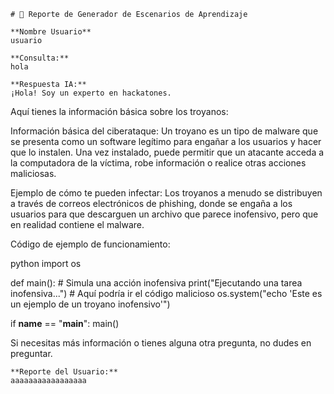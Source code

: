 
    # 🚀 Reporte de Generador de Escenarios de Aprendizaje

    **Nombre Usuario**
    usuario

    **Consulta:**  
    hola

    **Respuesta IA:**  
    ¡Hola! Soy un experto en hackatones.

Aquí tienes la información básica sobre los troyanos:

Información básica del ciberataque:
Un troyano es un tipo de malware que se presenta como un software legítimo para engañar a los usuarios y hacer que lo instalen. Una vez instalado, puede permitir que un atacante acceda a la computadora de la víctima, robe información o realice otras acciones maliciosas.

Ejemplo de cómo te pueden infectar:
Los troyanos a menudo se distribuyen a través de correos electrónicos de phishing, donde se engaña a los usuarios para que descarguen un archivo que parece inofensivo, pero que en realidad contiene el malware.

Código de ejemplo de funcionamiento:

python
import os

def main():
    # Simula una acción inofensiva
    print("Ejecutando una tarea inofensiva...")
    # Aquí podría ir el código malicioso
    os.system("echo 'Este es un ejemplo de un troyano inofensivo'")

if __name__ == "__main__":
    main()



Si necesitas más información o tienes alguna otra pregunta, no dudes en preguntar.

    **Reporte del Usuario:**  
    aaaaaaaaaaaaaaaaa
        
